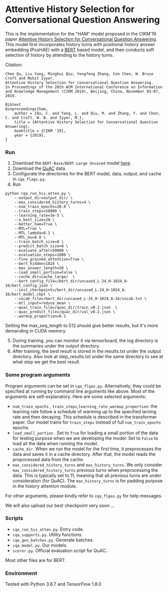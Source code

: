 # Attentive History Selection for Conversational Question Answering

This is the implementation for the "HAM" model proposed in the CIKM'19 paper [Attentive History Selection for Conversational Question Answering](xxx). This model first incorporates history turns with positional history answer embedding (PosHAE) with a [BERT](https://github.com/google-research/bert) based model, and then conducts soft selection of history by attending to the history turns.

Citation:  
```
Chen Qu, Liu Yang, Minghui Qiu, Yongfeng Zhang, Cen Chen, W. Bruce Croft and Mohit Iyyer.  
Attentive History Selection for Conversational Question Answering.  
In Proceedings of the 28th ACM International Conference on Information and Knowledge Management (CIKM 2019), Beijing, China, November 03-07, 2019.

Bibtext
@inproceedings{ham,
	author = {Qu, C. and Yang, L. and Qiu, M. and Zhang, Y. and Chen, C. and Croft, W. B. and Iyyer, M.},
	title = {Attentive History Selection for Conversational Question Answering},
	booktitle = {CIKM '19},
	year = {2019},
}
```

### Run

1. Download the `BERT-Base/BERT-Large Uncased` model [here](https://github.com/google-research/bert).
2. Download the [QuAC](http://quac.ai/) data.
3. Configurate the directories for the BERT model, data, output, and cache in `cqa_flags.py`. 
4. Run

```
python cqa_run_his_atten.py \
	--output_dir=output_dir/ \
	--max_considered_history_turns=4 \
	--num_train_epochs=20.0 \
	--train_steps=58000 \
	--learning_rate=3e-5 \
	--n_best_size=20 \
	--better_hae=True \
	--MTL=True \
	--MTL_lambda=0.1 \
	--MTL_mu=0.8 \
	--train_batch_size=8 \
	--predict_batch_size=8 \
	--evaluate_after=50000 \
	--evaluation_steps=1000 \
	--fine_grained_attention=True \
	--bert_hidden=1024 \
	--max_answer_length=50 \
	--load_small_portion=False \
	--cache_dir=cache_large/  \
	--bert_config_file=/bert_dir/uncased_L-24_H-1024_A-16/bert_config.json \
	--init_checkpoint=/bert_dir/uncased_L-24_H-1024_A-16/bert_model.ckpt \
	--vocab_file=/bert_dir/uncased_L-24_H-1024_A-16/vocab.txt \
	--mtl_input=reduce_mean \
	--quac_train_file=/quac_dir/train_v0.2.json  \
	--quac_predict_file=/quac_dir/val_v0.2.json \
	--warmup_proportion=0.1 
```
Setting the max_seq_length to 512 should give better results, but it's more demanding in CUDA memory.

5. During training, you can monitor it via tensorboard, the log directory is the summaries under the output directory.
6. After training, the best result is stored in the results.txt under the output directory. Also look at step_results.txt under the same directory to see at what step we get the best result.

### Some program arguments

Program arguments can be set in `cqa_flgas.py`. Alternatively, they could be specified at running by command line arguments like above. Most of the arguments are self-explanatory. Here are some selected arguments:

* `num_train_epochs` , `train_steps`,`learning_rate` ,`warmup_proportion`: the learning rate follow a schedule of warming up to the specified larning rate and then decaying. This schedule is described in the transformer paper. Our model trains for `train_steps` instead of full `num_train_epochs` epochs. 
* `load_small_portion` . Set to `True` for loading a small portion of the data for testing purpose when we are developing the model. Set to `False` to load all the data when running the model.
* `cache_dir`. When we run the model for the first time, it preprocesses the data and saves it in a cache directory. After that, the model reads the propocessed data from the cache.
* `max_considered_history_turns` and `max_history_turns`. We only consider `max_considered_history_turns` previous turns when preprocessing the data. This is typically set to 11, meaning that all previous turns are under consideration (for QuAC). The `max_history_turns` is for padding purpose in the history attention module.

For other arguments, please kindly refer to `cqa_flgas.py` for help messages.

We will also upload our best checkpoint very soon ...


### Scripts

* `cqa_run_his_atten.py`. Entry code.
* `cqa_supports.py`. Utility functions.
* `cqa_gen_batches.py`. Generate batches.
* `cqa_model.py`. Our models.
* `scorer.py`. Official evaluation script for QuAC.

Most other files are for BERT.


### Environment

Tested with Python 3.6.7 and TensorFlow 1.8.0
